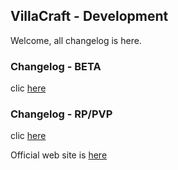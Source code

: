 ## VillaCraft - Development

Welcome, all changelog is here.

### Changelog - BETA
clic [here](http://emilienlgs.github.io/changelogbeta.html)

### Changelog - RP/PVP
clic [here](http://emilienlgs.github.io/changelog.md)


Official web site is [here](http://villacraft.fr)
